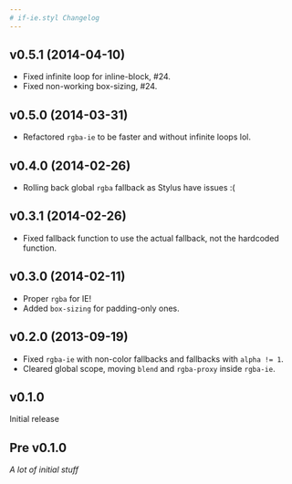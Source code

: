 ```yaml
---
# if-ie.styl Changelog
---
```


## v0.5.1 (2014-04-10)

- Fixed infinite loop for inline-block, #24.
- Fixed non-working box-sizing, #24.

## v0.5.0 (2014-03-31)

- Refactored `rgba-ie` to be faster and without infinite loops lol.

## v0.4.0 (2014-02-26)

- Rolling back global `rgba` fallback as Stylus have issues :(

## v0.3.1 (2014-02-26)

- Fixed fallback function to use the actual fallback, not the hardcoded function.

## v0.3.0 (2014-02-11)

- Proper `rgba` for IE!
- Added `box-sizing` for padding-only ones.

## v0.2.0 (2013-09-19)

- Fixed `rgba-ie` with non-color fallbacks and fallbacks with `alpha != 1`.
- Cleared global scope, moving `blend` and `rgba-proxy` inside `rgba-ie`.

## v0.1.0

Initial release

## Pre v0.1.0

_A lot of initial stuff_
